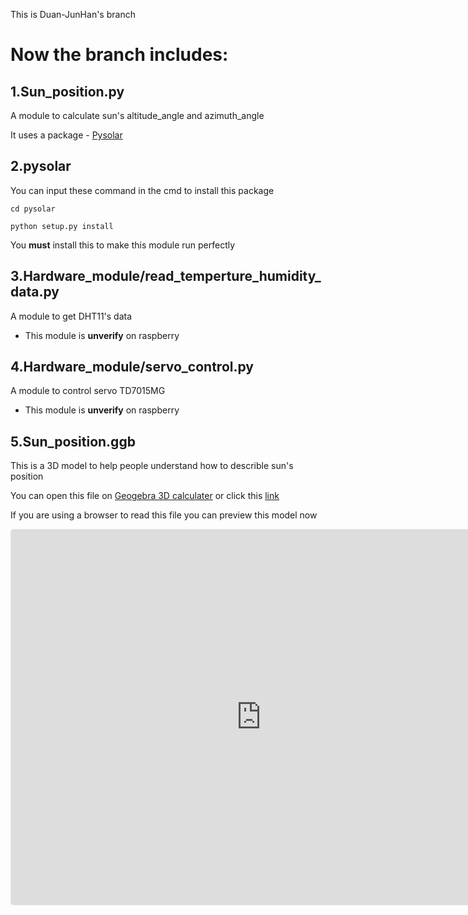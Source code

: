 This is Duan-JunHan's branch

# Now the branch includes:

## 1.**Sun_position.py**

A module to calculate sun's altitude_angle and azimuth_angle
  
It uses a package - [Pysolar](https://github.com/pingswept/pysolar/)

## 2.**pysolar**

You can input these command in the cmd to install this package

    cd pysolar
    
    python setup.py install

You **must** install this to make this module run perfectly

## 3.Hardware_module/read_temperture_humidity_data.py

A module to get DHT11's data

* This module is **unverify** on raspberry

## 4.Hardware_module/servo_control.py

A module to control servo TD7015MG

* This module is **unverify** on raspberry

## 5.Sun_position.ggb

This is a 3D model to help people understand how to describle sun's position

You can open this file on [Geogebra 3D calculater](https://www.geogebra.org/3d) or click this [link](https://www.geogebra.org/3d/ftnemdzx)

If you are using a browser to read this file you can preview this model now

<iframe src="https://www.geogebra.org/3d/ftnemdzx?embed" width="800" height="600" allowfullscreen style="border: 1px solid #e4e4e4;border-radius: 4px;" frameborder="0"></iframe>